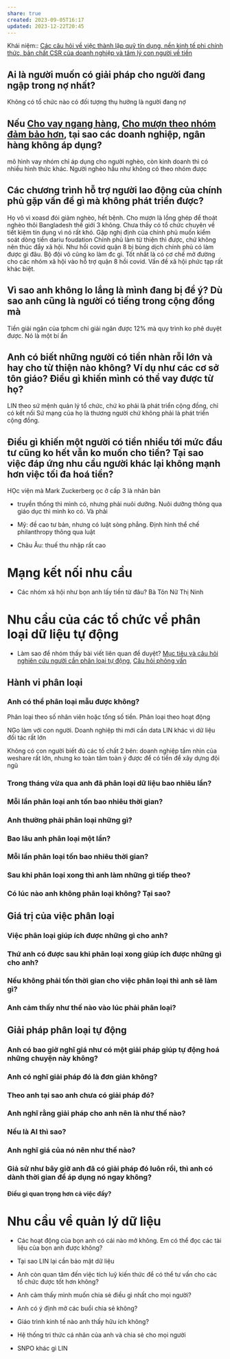```yaml
---
share: true
created: 2023-09-05T16:17
updated: 2023-12-22T20:45
---
```


Khái niệm:: 
[Các câu hỏi về việc thành lập quỹ tín dụng, nền kinh tế phi chính thức, bản chất CSR của doanh nghiệp và tâm lý con người về tiền](../../%F0%9F%93%90%20D%E1%BB%B1%20%C3%A1n/Tr%E1%BA%A5n%20K%E1%BB%B3/4%20Th%C3%A0nh%20ph%E1%BA%A9m/K%E1%BA%BF%20ho%E1%BA%A1ch/K%E1%BA%BF%20ho%E1%BA%A1ch%20gi%C3%BAp%20%C4%91%E1%BB%A1%20ng%C6%B0%E1%BB%9Di%20%C4%91ang%20ki%E1%BB%87t%20qu%E1%BB%87%20v%C3%AC%20n%E1%BB%A3/C%C3%A1c%20c%C3%A2u%20h%E1%BB%8Fi%20v%E1%BB%81%20vi%E1%BB%87c%20th%C3%A0nh%20l%E1%BA%ADp%20qu%E1%BB%B9%20t%C3%ADn%20d%E1%BB%A5ng,%20n%E1%BB%81n%20kinh%20t%E1%BA%BF%20phi%20ch%C3%ADnh%20th%E1%BB%A9c,%20b%E1%BA%A3n%20ch%E1%BA%A5t%20CSR%20c%E1%BB%A7a%20doanh%20nghi%E1%BB%87p%20v%C3%A0%20t%C3%A2m%20l%C3%BD%20con%20ng%C6%B0%E1%BB%9Di%20v%E1%BB%81%20ti%E1%BB%81n.md)

## Ai là người muốn có giải pháp cho người đang ngập trong nợ nhất?
Không có tổ chức nào có đối tượng thụ hưởng là người đang nợ
## Nếu [Cho vay ngang hàng](../Kinh%20t%E1%BA%BF%20h%E1%BB%8Dc%20v%C3%A0%20ch%E1%BB%A7%20ngh%C4%A9a%20t%C3%A2n%20t%E1%BB%B1%20do.%20T%C3%A2m%20l%C3%BD%20h%E1%BB%8Dc%20qu%E1%BA%A3n%20l%C3%BD%20v%C3%A0%20lao%20%C4%91%E1%BB%99ng/Kinh%20t%E1%BA%BF%20h%E1%BB%8Dc,%20ch%E1%BB%A7%20ngh%C4%A9a%20t%C3%A2n%20t%E1%BB%B1%20do/C%C3%A1c%20lo%E1%BA%A1i%20h%C3%ACnh%20kinh%20t%E1%BA%BF%20m%E1%BB%9Bi/N%E1%BB%81n%20kinh%20t%E1%BA%BF%20s%E1%BB%91/Cho%20vay%20ngang%20h%C3%A0ng.md), [Cho mượn theo nhóm đảm bảo hơn](../Kinh%20t%E1%BA%BF%20h%E1%BB%8Dc%20v%C3%A0%20ch%E1%BB%A7%20ngh%C4%A9a%20t%C3%A2n%20t%E1%BB%B1%20do.%20T%C3%A2m%20l%C3%BD%20h%E1%BB%8Dc%20qu%E1%BA%A3n%20l%C3%BD%20v%C3%A0%20lao%20%C4%91%E1%BB%99ng/Kinh%20t%E1%BA%BF%20h%E1%BB%8Dc,%20ch%E1%BB%A7%20ngh%C4%A9a%20t%C3%A2n%20t%E1%BB%B1%20do/C%C3%A1c%20lo%E1%BA%A1i%20h%C3%ACnh%20kinh%20t%E1%BA%BF%20m%E1%BB%9Bi/N%E1%BB%81n%20kinh%20t%E1%BA%BF%20s%E1%BB%91/Cho%20m%C6%B0%E1%BB%A3n%20theo%20nh%C3%B3m%20%C4%91%E1%BA%A3m%20b%E1%BA%A3o%20h%C6%A1n.md), tại sao các doanh nghiệp, ngân hàng không áp dụng?
mô hình vay nhóm chỉ áp dụng cho người nghèo, còn kinh doanh thì có nhiều hình thức khác. Người nghèo hầu như không có theo nhóm được
## Các chương trình hỗ trợ người lao động của chính phủ gặp vấn đề gì mà không phát triển được?
Họ vô vì xoasd đói giảm nghèo, hết bệnh. Cho mượn là lồng ghép để thoát nghèo thôi
Bangladesh thế giới 3 không. Chưa thấy có tổ chức chuyên về tiết kiệm tín dụng vì nó rất khó. Gặp nghị định của chính phủ muốn kiểm soát dòng tiền
dariu foudation
Chính phủ làm từ thiện thì được, chứ không nên thúc đẩy xã hội. Như hồi covid quận 8 bị bùng dịch chính phủ có làm được gì đâu. Bộ đội vô cũng ko làm đc gì. Tốt nhất là có cơ chế mở đường cho các nhóm xã hội vào hỗ trợ
quận 8 hồi covid. Vấn đề xã hội phức tạp rất khác biệt. 

## Vì sao anh không lo lắng là mình đang bị để ý? Dù sao anh cũng là người có tiếng trong cộng đồng mà
Tiền giải ngân của tphcm chỉ giải ngân được 12% mà quy trình ko phê duyệt được. Nó là một bí ẩn
## Anh có biết những người có tiền nhàn rỗi lớn và hay cho từ thiện nào không? Ví dụ như các cơ sở tôn giáo? Điều gì khiến mình có thể vay được từ họ?
LIN theo sứ mệnh quản lý tổ chức, chứ ko phải là phát triển cộng đồng, chỉ có kết nối
Sứ mạng của họ là thương người chứ không phải là phát triển cộng đồng. 
## Điều gì khiến một người có tiền nhiều tới mức đầu tư cũng ko hết vẫn ko muốn cho tiền? Tại sao việc đáp ứng nhu cầu người khác lại không mạnh hơn việc tối đa hoá tiền? 
HỌc viện mà Mark Zuckerberg ọc ở cấp 3 là nhân bản
- truyền thống thì mình có, nhưng phải nuôi dưỡng. Nuôi dưỡng thông qua giáo dục thì mình ko có. Và phải

- Mỹ: đề cao tư bản, nhưng có luật sòng phẳng. Định hình thể chế philanthropy thông qua luật
- Châu Âu: thuế thu nhập rất cao
# Mạng kết nối nhu cầu
- Các nhóm xã hội như bọn anh lấy tiền từ đâu? Bà Tôn Nữ Thị Ninh
# Nhu cầu của các tổ chức về phân loại dữ liệu tự động
- Làm sao để nhóm thấy bài viết liên quan để duyệt? 
[Mục tiêu và câu hỏi nghiên cứu người cần phân loại tự động](../../%F0%9F%93%90%20D%E1%BB%B1%20%C3%A1n/Tr%E1%BA%A5n%20K%E1%BB%B3/4%20Th%C3%A0nh%20ph%E1%BA%A9m/Ng%C6%B0%E1%BB%9Di%20d%C3%B9ng/Ng%C6%B0%E1%BB%9Di%20c%E1%BA%A7n%20k%E1%BB%B7%20lu%E1%BA%ADt%20t%C3%A0i%20ch%C3%ADnh/Nhu%20c%E1%BA%A7u%20ph%C3%A2n%20lo%E1%BA%A1i%20t%E1%BB%B1%20%C4%91%E1%BB%99ng/M%E1%BB%A5c%20ti%C3%AAu%20v%C3%A0%20c%C3%A2u%20h%E1%BB%8Fi%20nghi%C3%AAn%20c%E1%BB%A9u%20ng%C6%B0%E1%BB%9Di%20c%E1%BA%A7n%20ph%C3%A2n%20lo%E1%BA%A1i%20t%E1%BB%B1%20%C4%91%E1%BB%99ng.md), [Câu hỏi phỏng vấn](../../%F0%9F%93%90%20D%E1%BB%B1%20%C3%A1n/Tr%E1%BA%A5n%20K%E1%BB%B3/4%20Th%C3%A0nh%20ph%E1%BA%A9m/Ng%C6%B0%E1%BB%9Di%20d%C3%B9ng/Ng%C6%B0%E1%BB%9Di%20c%E1%BA%A7n%20k%E1%BB%B7%20lu%E1%BA%ADt%20t%C3%A0i%20ch%C3%ADnh/Nhu%20c%E1%BA%A7u%20ph%C3%A2n%20lo%E1%BA%A1i%20t%E1%BB%B1%20%C4%91%E1%BB%99ng/C%C3%A2u%20h%E1%BB%8Fi%20ph%E1%BB%8Fng%20v%E1%BA%A5n.md)
## Hành vi phân loại
### Anh có thể phân loại mẫu được không?
Phân loại theo số nhân viên hoặc tổng số tiền.
Phân loại theo hoạt động 

NGo làm với con người. Doanh nghiệp thì mới cần data
LIN khác vì dữ liệu đối tác rất lớn

Không có con người biết đủ các tố chất 2 bên: doanh nghiệp
tầm nhìn của weshare rất lớn, nhưng ko toàn tâm toàn ý được để có tiền để xây dựng đội ngũ

### Trong tháng vừa qua anh đã phân loại dữ liệu bao nhiêu lần?
### Mỗi lần phân loại anh tốn bao nhiêu thời gian?
### Anh thường phải phân loại những gì?
### Bao lâu anh phân loại một lần?
### Mỗi lần phân loại tốn bao nhiêu thời gian?
### Sau khi phân loại xong thì anh làm những gì tiếp theo?
### Có lúc nào anh không phân loại không? Tại sao?
## Giá trị của việc phân loại
### Việc phân loại giúp ích được những gì cho anh?
### Thứ anh có được sau khi phân loại xong giúp ích được những gì cho anh?
### Nếu không phải tốn thời gian cho việc phân loại thì anh sẽ làm gì?
### Anh cảm thấy như thế nào vào lúc phải phân loại?

## Giải pháp phân loại tự động
### Anh có bao giờ nghĩ giá như có một giải pháp giúp tự động hoá những chuyện này không?
### Anh có nghĩ giải pháp đó là đơn giản không?
### Theo anh tại sao anh chưa có giải pháp đó?
### Anh nghĩ rằng giải pháp cho anh nên là như thế nào?
### Nếu là AI thì sao?
### Anh nghĩ giá của nó nên như thế nào?
### Giả sử như bây giờ anh đã có giải pháp đó luôn rồi, thì anh có dành thời gian để áp dụng nó ngay không?
#### Điều gì quan trọng hơn cả việc đấy?

# Nhu cầu về quản lý dữ liệu
- Các hoạt động của bọn anh có cái nào mở không. Em có thể đọc các tài liệu của bọn anh được không?
- Tại sao LIN lại cần bảo mật dữ liệu

- Anh còn quan tâm đến việc tích luỹ kiến thức để có thể tư vấn cho các tổ chức được tốt hơn không?

- Anh cảm thấy mình muốn chia sẻ điều gì nhất cho mọi người? 
- Anh có ý định mở các buổi chia sẻ không?
- Giáo trình kinh tế nào anh thấy hữu ích không?
- Hệ thống tri thức cá nhân của anh và chia sẻ cho mọi người

- SNPO khác gì LIN
